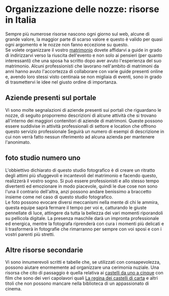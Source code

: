 # Organizzazione delle nozze: risorse in Italia
Sempre più numerose risorse nascono ogni giorno sul web, alcune di grande valore, la maggior parte di scarso valore e questo è valido per quasi ogni argomento e le nozze non fanno eccezione su questo.<br>
Se volete organizzare il vostro <A HREF=http://www.nozzespeciali.it/>matrimonio</A> dovete affidarvi a guide in grado di indirizzarvi verso la riuscita dell'evento e non solo ai pensieri (per quanto interessanti) che una sposa ha scritto dopo aver avuto l'esperienza del suo matrimonio. Alcuni professionisti che lavorano nell'ambito di matrimoni da anni hanno avuto l'accortezza di collaborare con varie guide presenti online e, avendo loro stessi visto centinaia se non migliaia di eventi, sono in grado di trasmettervi le idee nel giusto ordine di importanza.
## Aziende presenti sul portale
Vi sono molte segnalazioni di aziende presenti sui portali che riguardano le nozze, di seguito proporremo descrizioni di alcune attività che si trovano all'interno dei maggiori contenitori di aziende di matrimoni. Queste possono essere suddivise in attività professionali di settore e location che offrono questo servizio professionale
Seguirà un numero di esempi di descrizione in cui non verrà fatto nessun riferimento ad alcuna azienda per mantenere l'anonimato.
## foto studio numero uno
L'obbiettivo dichiarato di questo studio fotografico è di creare un ritratto degli attimi più sfuggevoli e incantevoli del matrimonio e facendo questo, realizzerà il vostro sogno. Si può essere professionisti e allo stesso tempo divertenti ed emozionare in modo piacevole, quindi le due cose non sono l'una il contrario dell'altra, anzi possono andare benissimo a braccetto insieme come nel caso di questo studio fotografico.<br>
Le foto possono evocare diversi meccanismi nella mente di chi le ammira, questa equipe saprà fermare il tempo per voi e, catturando le giuste pennellate di luce, attingere da tutta la bellezza dei vari momenti riporandoli su pellicola digitale. La presenza maschile darà un impronta professionale ed energica, mentre la fotografa riprenderà con cura i momenti più delicati e li trasformerà in fotografie che rimarranno per sempre con voi sposi e con i vostri parenti più stretti.
## Altre risorse secondarie
Vi sono innumerevoli scritti e tabelle che, se utilizzati con consapevolezza, possono aiutare enormemente ad organizzare una cerimonia nuziale. Una risorsa che cito di passaggio è quella relativa ai <A HREF=http://www.imdb.com/list/ls063756690/>castelli da uno a cinque</A> con film che sono dei veri capolavori quali <A HREF=http://www.imdb.com/title/tt1343097/>La regina dei castelli di carta</A> e altri titoli che non possono mancare nella biblioteca di un appassionato di cinema.
